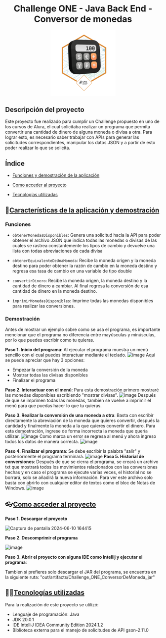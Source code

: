 <div align="center">
    <h1>Challenge ONE - Java Back End - Conversor de monedas</h1>
    <img width="42%" src="img/Badge-Conversor.png">
</div>




 ## Descripción del proyecto
Este proyecto fue realizado para cumplir un Challenge propuesto en uno de los cursos de Alura, el cual solicitaba realizar un programa que permita convertir una cantidad de dinero de alguna moneda o divisa a otra.
Para lograr esto, es necesario saber trabajar con APIs para generar las solicitudes correspondientes, manipular los datos JSON y a partir de esto poder realizar lo que se solicita.


 ## Índice
 
 * [Funciones y demostración de la aplicación](#Funciones-y-demostración-de-la-aplicación)
 
 * [Como acceder al proyecto](#Como-acceder-al-proyecto)
 
 * [Tecnologías utilizadas](#Tecnologías-utilizadas)
 

## :hammer:[Características de la aplicación y demostración](#Características-de-la-aplicación-y-demostración)
### Funciones
* `obtenerMonedasDisponibles`: Genera una solicitud hacia la API para poder obtener el archivo JSON que indica todas las monedas o divisas de las cuales se rastrea constantemente los tipos de cambio y devuelve una lista con todas abreviaciones de cada divisa

* `obtenerEquivalenteDeUnaMoneda`: Recibe la moneda origen y la moneda destino para poder obtener la razón de cambio en la moneda destino y regresa esa tasa de cambio en una variable de tipo double

* `convertirDinero`: Recibe la moneda origen, la moneda destino y la cantidad de dinero a cambiar. Al final regresa la conversión de esa cantidad de dinero en la moneda destino.

* `imprimirMonedasDisponibles`: Imprime todas las monedas disponibles para realizar las conversiones.

### Demostración
Antes de mostrar un ejemplo sobre como se usa el programa, es importante mencionar que el programa no diferencia entre mayúsculas y minúsculas, por lo que puedes escribir como tu quieras.

**Paso 1. Inicio del programa**: Al ejecutar el programa muestra un menú sencillo con el cual puedes interactuar mediante el teclado.
![image](https://github.com/RickSiphone/Challenge_ONE-ConversorDeMoneda/assets/156386884/5a58a431-57c7-42df-b2be-fc5deda4c1b0)
Aqui se puede apreciar que hay 3 opciones: 
 + Empezar la conversión de la moneda
 + Mostrar todas las divisas disponibles
 + Finalizar el programa

**Paso 2. Interactuar con el menú**: Para esta demostración primero mostraré las monedas disponibles escribiendo "mostrar divisas".
![image](https://github.com/RickSiphone/Challenge_ONE-ConversorDeMoneda/assets/156386884/743544f2-2f95-438e-90f3-280e2e01966d)
Después de que se imprimen todas las monedas, tambien se vuelve a imprimir el menú para que puedas hacer lo que tu quieras.

**Paso 3. Realizar la conversión de una moneda a otra**: Basta con escribir directamente la abreviación de la moneda que quieres convertir, después la cantidad y finalmente la moneda a la que quieres convertir el dinero.
Para esta demostración, ingrese de forma incorrecta la moneda que quería utilizar.
![image](https://github.com/RickSiphone/Challenge_ONE-ConversorDeMoneda/assets/156386884/d47ba666-a732-4feb-87a1-8be2648814a8)
Como marca un error se regresa al menú y ahora ingreso todos los datos de manera correcta.
![image](https://github.com/RickSiphone/Challenge_ONE-ConversorDeMoneda/assets/156386884/7a776d2b-966e-4035-88c9-ae0c1359c954)

**Paso 4. Finalizar el programa**: Se debe escribir la palabra "salir" y posteriormente el programa terminará.
![image](https://github.com/RickSiphone/Challenge_ONE-ConversorDeMoneda/assets/156386884/0df01c8e-3946-408f-992e-e30b7741c759)
**Paso 5. Historial de conversiones**: Después de que se cierra el programa, se creará un archivo txt que mostrará todos los movimientos relacionados con las conversiones hechas y en caso el programa se ejecute varías veces, el historial no se borrará, solo se añadirá la nueva información.
Para ver este archivo solo basta con abrirlo con cualquier editor de textos como el bloc de Notas de Windows.
![image](https://github.com/RickSiphone/Challenge_ONE-ConversorDeMoneda/assets/156386884/0bfc812e-4e71-4b54-b654-57bf02e3c3c4)

## 👓[Como acceder al proyecto](#Como-acceder-al-proyecto)

**Paso 1. Descargar el proyecto**

![Captura de pantalla 2024-06-10 164415](https://github.com/RickSiphone/Challenge_ONE-ConversorDeMoneda/assets/156386884/e312adcf-9072-4565-9db4-56c6fb49ef0b)

**Paso 2. Descomprimir el programa**

![image](https://github.com/RickSiphone/Challenge_ONE-ConversorDeMoneda/assets/156386884/30a554f5-e4fc-48de-add7-31c8dd69ce87)

**Paso 3. Abrir el proyecto con alguna IDE como Intellij y ejecutar el programa**: 

Tambien si prefieres solo descargar el JAR del programa, se encuentra en la siguiente ruta: "out/artifacts/Challenge_ONE_ConversorDeMoneda_jar"


## 🧑‍💻[Tecnologías utilizadas](#Tecnologías-utilizadas)

Para la realización de este proyecto se utilizó:
* Lenguaje de programación: Java
* JDK 20.0.1
* IDE IntelliJ IDEA Community Edition 2024.1.2
* Biblioteca externa para el manejo de solicitudes de API gson-2.11.0




